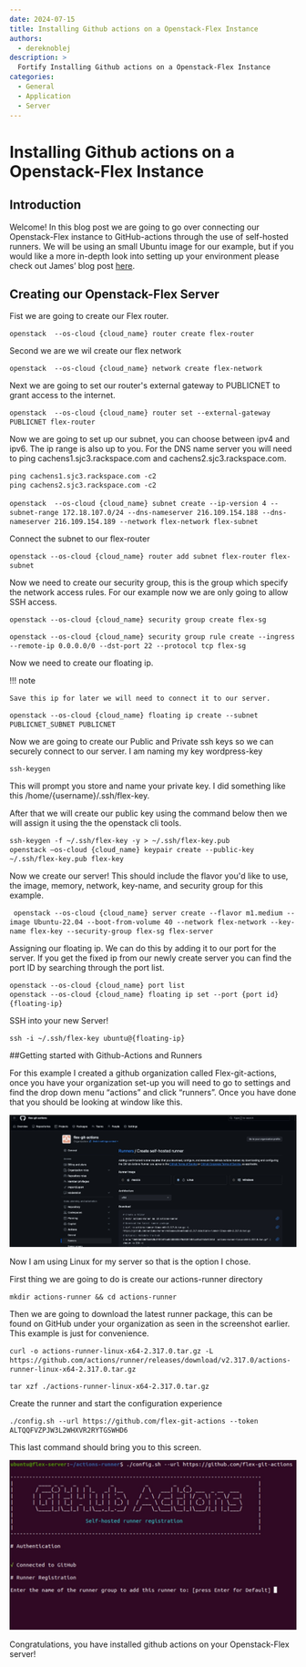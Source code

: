 ```yaml
---
date: 2024-07-15
title: Installing Github actions on a Openstack-Flex Instance
authors:
  - dereknoblej
description: >
  Fortify Installing Github actions on a Openstack-Flex Instance
categories:
  - General
  - Application
  - Server
---
```

# Installing Github actions on a Openstack-Flex Instance

## Introduction

Welcome! In this blog post we are going to go over connecting our Openstack-Flex instance to GitHub-actions through the use of self-hosted runners. We will be using an small Ubuntu image for our example, but if you would like a more in-depth look into setting up your environment please check out James’ blog post [here](https://blog.rackspacecloud.com/blog/2024/06/18/getting_started_with_rackspace_openstack_flex).

## Creating our Openstack-Flex Server

Fist we are going to create our Flex router. 

``` shell
openstack  --os-cloud {cloud_name} router create flex-router
```

Second we are we wil create our flex network

``` shell
openstack  --os-cloud {cloud_name} network create flex-network
```

Next we are going to set our router's external gateway to PUBLICNET to grant access to the internet.

``` shell
openstack  --os-cloud {cloud_name} router set --external-gateway PUBLICNET flex-router
```

Now we are going to set up our subnet, you can choose between ipv4 and ipv6. The ip range is also up to you. For the DNS name server you will need to ping cachens1.sjc3.rackspace.com and cachens2.sjc3.rackspace.com.

``` shell
ping cachens1.sjc3.rackspace.com -c2
ping cachens2.sjc3.rackspace.com -c2

openstack  --os-cloud {cloud_name} subnet create --ip-version 4 --subnet-range 172.18.107.0/24 --dns-nameserver 216.109.154.188 --dns-nameserver 216.109.154.189 --network flex-network flex-subnet
```

Connect the subnet to our flex-router

``` shell
openstack --os-cloud {cloud_name} router add subnet flex-router flex-subnet
```

Now we need to create our security group, this is the group which specify the network access rules. For our example now we are only going to allow SSH access. 

``` shell
openstack --os-cloud {cloud_name} security group create flex-sg
```

``` shell
openstack --os-cloud {cloud_name} security group rule create --ingress --remote-ip 0.0.0.0/0 --dst-port 22 --protocol tcp flex-sg
```

Now we need to create our floating ip. 

!!! note

    Save this ip for later we will need to connect it to our server.

``` shell
openstack --os-cloud {cloud_name} floating ip create --subnet PUBLICNET_SUBNET PUBLICNET
```

Now we are going to create our Public and Private ssh keys so we can securely connect to our server. I am naming my key wordpress-key

``` shell
ssh-keygen
```
This will prompt you store and name your private key. I did something like this /home/{username}/.ssh/flex-key. 

After that we will create our public key using the command below then we will assign it using the the openstack cli tools.

``` shell
ssh-keygen -f ~/.ssh/flex-key -y > ~/.ssh/flex-key.pub 
openstack —os-cloud {cloud_name} keypair create --public-key ~/.ssh/flex-key.pub flex-key
```

Now we create our server! This should include the flavor you'd like to use, the image, memory, network, key-name, and security group for this example. 

``` shell
 openstack --os-cloud {cloud_name} server create --flavor m1.medium --image Ubuntu-22.04 --boot-from-volume 40 --network flex-network --key-name flex-key --security-group flex-sg flex-server
```

Assigning our floating ip. We can do this by adding it to our port for the server. If you get the fixed ip from our newly create server you can find the port ID by searching through the port list.

``` shell
openstack --os-cloud {cloud_name} port list
openstack --os-cloud {cloud_name} floating ip set --port {port id} {floating-ip}
```

SSH into your new Server! 

``` shell
ssh -i ~/.ssh/flex-key ubuntu@{floating-ip}
```

##Getting started with Github-Actions and Runners

For this example I created a github organization called Flex-git-actions, once you have your organization set-up you will need to go to settings and find the drop down menu “actions”  and click “runners”. Once you have done that you should be looking at window like this. 

![alt text](assets/images/2024-07-15/github-actions1.jpg)

Now I am using Linux for my server so that is the option I chose. 

First thing we are going to do is create our actions-runner directory

``` shell
mkdir actions-runner && cd actions-runner
```

Then we are going to download the latest runner package, this can be found on GitHub under your organization as seen in the screenshot earlier. This example is just for convenience.

``` shell
curl -o actions-runner-linux-x64-2.317.0.tar.gz -L https://github.com/actions/runner/releases/download/v2.317.0/actions-runner-linux-x64-2.317.0.tar.gz
```

``` shell
tar xzf ./actions-runner-linux-x64-2.317.0.tar.gz
```

Create the runner and start the configuration experience

``` shell
./config.sh --url https://github.com/flex-git-actions --token ALTQQFVZPJW3L2WHXVR2RYTGSWHD6
```

This last command should bring you to this screen. 

![alt text](assets/images/2024-07-15/github-actions2.jpg)

Congratulations, you have installed github actions on your Openstack-Flex server!
